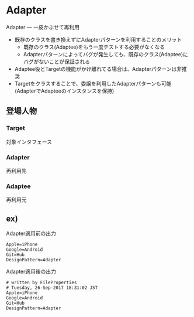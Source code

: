 # Adapter

Adapter ― 一皮かぶせて再利用

- 既存のクラスを書き換えずにAdapterパターンを利用することのメリット
  - 既存のクラス(Adaptee)をもう一度テストする必要がなくなる
  - Adapterパターンによってバグが発生しても、既存のクラス(Adaptee)にバグがないことが保証される
- Adaptee役とTargetの機能がかけ離れてる場合は、Adapterパターンは非推奨
- Targetをクラスすることで、委譲を利用したAdapterパターンも可能(AdapterでAdapteeのインスタンスを保持)

## 登場人物

### Target

対象インタフェース

### Adapter

再利用先

### Adaptee

再利用元

## ex)

Adapter適用前の出力

```
Apple=iPhone
Google=Android
Git=Hub
DesignPattern=Adapter
```

Adapter適用後の出力

```
# written by FileProperties
# Tuesday, 26-Sep-2017 18:31:02 JST
Apple=iPhone
Google=Android
Git=Hub
DesignPattern=Adapter
```


